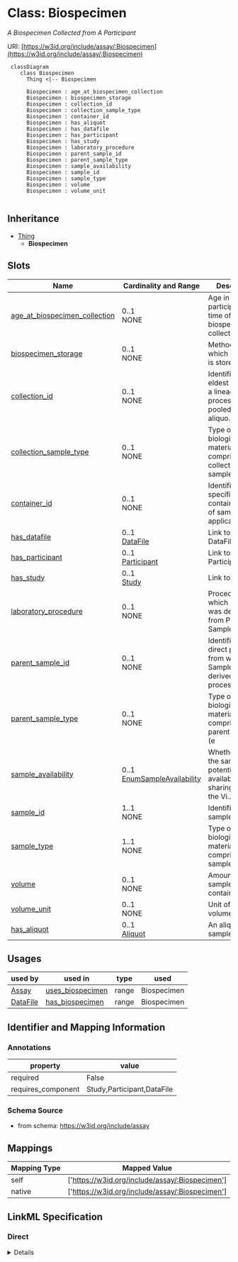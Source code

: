 # Class: Biospecimen
_A Biospecimen Collected from A Participant_





URI: [https://w3id.org/include/assay/:Biospecimen](https://w3id.org/include/assay/:Biospecimen)




```mermaid
 classDiagram
    class Biospecimen
      Thing <|-- Biospecimen
      
      Biospecimen : age_at_biospecimen_collection
      Biospecimen : biospecimen_storage
      Biospecimen : collection_id
      Biospecimen : collection_sample_type
      Biospecimen : container_id
      Biospecimen : has_aliquot
      Biospecimen : has_datafile
      Biospecimen : has_participant
      Biospecimen : has_study
      Biospecimen : laboratory_procedure
      Biospecimen : parent_sample_id
      Biospecimen : parent_sample_type
      Biospecimen : sample_availability
      Biospecimen : sample_id
      Biospecimen : sample_type
      Biospecimen : volume
      Biospecimen : volume_unit
      
```





## Inheritance
* [Thing](Thing.md)
    * **Biospecimen**



## Slots

| Name | Cardinality and Range  | Description  |
| ---  | ---  | --- |
| [age_at_biospecimen_collection](age_at_biospecimen_collection.md) | 0..1 <br/> NONE  | Age in days of participant at time of biospecimen collection  |
| [biospecimen_storage](biospecimen_storage.md) | 0..1 <br/> NONE  | Method by which Container is stored (e  |
| [collection_id](collection_id.md) | 0..1 <br/> NONE  | Identifier for the eldest sample in a lineage of processed, pooled, or aliquo...  |
| [collection_sample_type](collection_sample_type.md) | 0..1 <br/> NONE  | Type of biological material comprising the collected sample (e  |
| [container_id](container_id.md) | 0..1 <br/> NONE  | Identifier for specific container/aliquot of sample, if applicable  |
| [has_datafile](has_datafile.md) | 0..1 <br/> [DataFile](DataFile.md)  | Link to a DataFile  |
| [has_participant](has_participant.md) | 0..1 <br/> [Participant](Participant.md)  | Link to a Participant  |
| [has_study](has_study.md) | 0..1 <br/> [Study](Study.md)  | Link to a Study  |
| [laboratory_procedure](laboratory_procedure.md) | 0..1 <br/> NONE  | Procedure by which Sample was derived from Parent Sample (e  |
| [parent_sample_id](parent_sample_id.md) | 0..1 <br/> NONE  | Identifier for the direct parent from which Sample was derived, processed, po...  |
| [parent_sample_type](parent_sample_type.md) | 0..1 <br/> NONE  | Type of biological material comprising the parent sample (e  |
| [sample_availability](sample_availability.md) | 0..1 <br/> [EnumSampleAvailability](EnumSampleAvailability.md)  | Whether or not the sample is potentially available for sharing through the Vi...  |
| [sample_id](sample_id.md) | 1..1 <br/> NONE  | Identifier for sample  |
| [sample_type](sample_type.md) | 1..1 <br/> NONE  | Type of biological material comprising the sample (e  |
| [volume](volume.md) | 0..1 <br/> NONE  | Amount of sample in container  |
| [volume_unit](volume_unit.md) | 0..1 <br/> NONE  | Unit of sample volume  |
| [has_aliquot](has_aliquot.md) | 0..1 <br/> [Aliquot](Aliquot.md)  | An aliquot of a sample  |


## Usages


| used by | used in | type | used |
| ---  | --- | --- | --- |
| [Assay](Assay.md) | [uses_biospecimen](uses_biospecimen.md) | range | Biospecimen |
| [DataFile](DataFile.md) | [has_biospecimen](has_biospecimen.md) | range | Biospecimen |



## Identifier and Mapping Information





### Annotations

| property | value |
| --- | --- |
| required | False |
| requires_component | Study,Participant,DataFile |




### Schema Source


* from schema: https://w3id.org/include/assay







## Mappings

| Mapping Type | Mapped Value |
| ---  | ---  |
| self | ['https://w3id.org/include/assay/:Biospecimen'] |
| native | ['https://w3id.org/include/assay/:Biospecimen'] |


## LinkML Specification

<!-- TODO: investigate https://stackoverflow.com/questions/37606292/how-to-create-tabbed-code-blocks-in-mkdocs-or-sphinx -->

### Direct

<details>
```yaml
name: Biospecimen
definition_uri: include:Biospecimen
annotations:
  required:
    tag: required
    value: 'False'
  requires_component:
    tag: requires_component
    value: Study,Participant,DataFile
description: A Biospecimen Collected from A Participant
title: Biospecimen
from_schema: https://w3id.org/include/assay
rank: 1000
is_a: Thing
slots:
- age_at_biospecimen_collection
- biospecimen_storage
- collection_id
- collection_sample_type
- container_id
- has_datafile
- has_participant
- has_study
- laboratory_procedure
- parent_sample_id
- parent_sample_type
- sample_availability
- sample_id
- sample_type
- volume
- volume_unit
- has_aliquot

```
</details>

### Induced

<details>
```yaml
name: Biospecimen
definition_uri: include:Biospecimen
annotations:
  required:
    tag: required
    value: 'False'
  requires_component:
    tag: requires_component
    value: Study,Participant,DataFile
description: A Biospecimen Collected from A Participant
title: Biospecimen
from_schema: https://w3id.org/include/assay
rank: 1000
is_a: Thing
attributes:
  age_at_biospecimen_collection:
    name: age_at_biospecimen_collection
    definition_uri: include:age_at_biospecimen_collection
    description: Age in days of participant at time of biospecimen collection
    from_schema: https://w3id.org/include/assay
    rank: 1000
    alias: age_at_biospecimen_collection
    owner: Biospecimen
    domain_of:
    - Biospecimen
    - Biospecimen
  biospecimen_storage:
    name: biospecimen_storage
    definition_uri: include:biospecimen_storage
    description: Method by which Container is stored (e.g. -80C freezer, Liquid nitrogen,
      etc.)
    from_schema: https://w3id.org/include/assay
    rank: 1000
    alias: biospecimen_storage
    owner: Biospecimen
    domain_of:
    - Biospecimen
    - Biospecimen
  collection_id:
    name: collection_id
    definition_uri: include:collection_id
    description: Identifier for the eldest sample in a lineage of processed, pooled,
      or aliquoted samples. This may be the same as Parent Sample ID or Sample ID
      (if no processing was performed).
    from_schema: https://w3id.org/include/assay
    rank: 1000
    alias: collection_id
    owner: Biospecimen
    domain_of:
    - Biospecimen
    - DataFile
    - Biospecimen
    - DataFile
  collection_sample_type:
    name: collection_sample_type
    definition_uri: include:collection_sample_type
    description: Type of biological material comprising the collected sample (e.g.
      Whole blood, Bone marrow, Saliva, etc.)
    from_schema: https://w3id.org/include/assay
    rank: 1000
    alias: collection_sample_type
    owner: Biospecimen
    domain_of:
    - Biospecimen
    - Biospecimen
  container_id:
    name: container_id
    definition_uri: include:container_id
    description: Identifier for specific container/aliquot of sample, if applicable.
      For example, distinct aliquots of a sample will have the same Sample ID but
      different Container IDs.
    from_schema: https://w3id.org/include/assay
    rank: 1000
    alias: container_id
    owner: Biospecimen
    domain_of:
    - Biospecimen
    - Biospecimen
  has_datafile:
    name: has_datafile
    definition_uri: include:has_datafile
    description: Link to a DataFile
    from_schema: https://w3id.org/include/assay
    rank: 1000
    alias: has_datafile
    owner: Biospecimen
    domain_of:
    - Biospecimen
    - Participant
    - Participant
    - Biospecimen
    range: DataFile
  has_participant:
    name: has_participant
    definition_uri: include:has_participant
    description: Link to a Participant
    from_schema: https://w3id.org/include/participant
    rank: 1000
    alias: has_participant
    owner: Biospecimen
    domain_of:
    - Biospecimen
    - DataFile
    - Condition
    - FamilyGroup
    - Condition
    - Biospecimen
    - DataFile
    range: Participant
  has_study:
    name: has_study
    definition_uri: include:has_study
    description: Link to a Study
    from_schema: https://w3id.org/include/participant
    rank: 1000
    alias: has_study
    owner: Biospecimen
    domain_of:
    - Biospecimen
    - DataFile
    - Participant
    - Participant
    - Biospecimen
    - DataFile
    range: Study
  laboratory_procedure:
    name: laboratory_procedure
    definition_uri: include:laboratory_procedure
    description: Procedure by which Sample was derived from Parent Sample (e.g. RBC
      lysis, Centrifugation, Ficoll, etc.)
    from_schema: https://w3id.org/include/assay
    rank: 1000
    alias: laboratory_procedure
    owner: Biospecimen
    domain_of:
    - Biospecimen
    - Biospecimen
  parent_sample_id:
    name: parent_sample_id
    definition_uri: include:parent_sample_id
    description: Identifier for the direct parent from which Sample was derived, processed,
      pooled, etc. (if applicable)
    from_schema: https://w3id.org/include/assay
    rank: 1000
    alias: parent_sample_id
    owner: Biospecimen
    domain_of:
    - Biospecimen
    - Biospecimen
  parent_sample_type:
    name: parent_sample_type
    definition_uri: include:parent_sample_type
    description: Type of biological material comprising the parent sample (e.g. Plasma,
      Serum, White blood cells, etc.)
    from_schema: https://w3id.org/include/assay
    rank: 1000
    alias: parent_sample_type
    owner: Biospecimen
    domain_of:
    - Biospecimen
    - Biospecimen
  sample_availability:
    name: sample_availability
    definition_uri: include:sample_availability
    description: Whether or not the sample is potentially available for sharing through
      the Virtual Biorepository
    from_schema: https://w3id.org/include/assay
    rank: 1000
    alias: sample_availability
    owner: Biospecimen
    domain_of:
    - Biospecimen
    - Biospecimen
    range: enum_sample_availability
  sample_id:
    name: sample_id
    definition_uri: include:sample_id
    description: Identifier for sample. A sample is a unique biological material;
      two samples with two different IDs are biologically distinct.
    from_schema: https://w3id.org/include/assay
    rank: 1000
    alias: sample_id
    owner: Biospecimen
    domain_of:
    - Biospecimen
    - Biospecimen
    required: true
  sample_type:
    name: sample_type
    definition_uri: include:sample_type
    description: Type of biological material comprising the sample (e.g. Plasma, Serum,
      White blood cells, DNA, RNA, etc.)
    from_schema: https://w3id.org/include/assay
    rank: 1000
    alias: sample_type
    owner: Biospecimen
    domain_of:
    - Biospecimen
    - Biospecimen
    required: true
  volume:
    name: volume
    definition_uri: include:volume
    description: Amount of sample in container
    from_schema: https://w3id.org/include/assay
    rank: 1000
    alias: volume
    owner: Biospecimen
    domain_of:
    - Biospecimen
    - Biospecimen
  volume_unit:
    name: volume_unit
    definition_uri: include:volume_unit
    description: Unit of sample volume
    from_schema: https://w3id.org/include/assay
    rank: 1000
    alias: volume_unit
    owner: Biospecimen
    domain_of:
    - Biospecimen
    - Biospecimen
  has_aliquot:
    name: has_aliquot
    definition_uri: include:has_aliquot
    description: An aliquot of a sample
    from_schema: https://w3id.org/include/assay
    rank: 1000
    alias: has_aliquot
    owner: Biospecimen
    domain_of:
    - Biospecimen
    - Biospecimen
    range: Aliquot

```
</details>